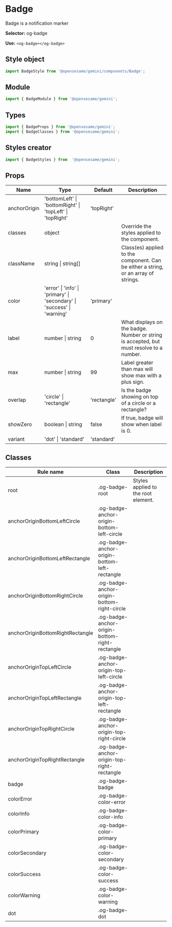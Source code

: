 # Badge
Badge is a notification marker

**Selector:**
og-badge

**Use:**
`<og-badge></og-badge>`

## Style object
```javascript
import BadgeStyle from '@opensesame/gemini/components/Badge';
```

## Module
```javascript
import { BadgeModule } from '@opensesame/gemini';
```

## Types
```javascript
import { BadgeProps } from '@opensesame/gemini';
import { BadgeClasses } from '@opensesame/gemini';
```

## Styles creator
```javascript
import { BadgeStyles } from  '@opensesame/gemini';
```

## Props
Name | Type | Default | Description
---- | ---- | ------- | -----------
anchorOrigin | 'bottomLeft' &#124; 'bottomRight' &#124; 'topLeft' &#124; 'topRight' | 'topRight' |
classes | object | | Override the styles applied to the component.
className | string &#124; string[] | | Class(es) applied to the component. Can be either a string, or an array of strings.
color | 'error' &#124; 'info' &#124; 'primary' &#124; 'secondary' &#124; 'success' &#124; 'warning' | 'primary' |
label | number &#124; string | 0 | What displays on the badge. Number or string is accepted, but must resolve to a number.
max | number &#124; string | 99 | Label greater than max will show max with a plus sign.
overlap | 'circle' &#124; 'rectangle' | 'rectangle' | Is the badge showing on top of a circle or a rectangle?
showZero | boolean &#124; string | false | If true, badge will show when label is 0.
variant | 'dot' &#124; 'standard' | 'standard' |

## Classes
Rule name | Class | Description
--------- | ----- | -----------
root | .og-badge-root | Styles applied to the root element.
anchorOriginBottomLeftCircle | .og-badge-anchor-origin-bottom-left-circle |
anchorOriginBottomLeftRectangle | .og-badge-anchor-origin-bottom-left-rectangle |
anchorOriginBottomRightCircle | .og-badge-anchor-origin-bottom-right-circle |
anchorOriginBottomRightRectangle | .og-badge-anchor-origin-bottom-right-rectangle |
anchorOriginTopLeftCircle | .og-badge-anchor-origin-top-left-circle |
anchorOriginTopLeftRectangle | .og-badge-anchor-origin-top-left-rectangle |
anchorOriginTopRightCircle | .og-badge-anchor-origin-top-right-circle |
anchorOriginTopRightRectangle | .og-badge-anchor-origin-top-right-rectangle |
badge | .og-badge-badge |
colorError | .og-badge-color-error |
colorInfo | .og-badge-color-info |
colorPrimary | .og-badge-color-primary |
colorSecondary | .og-badge-color-secondary |
colorSuccess | .og-badge-color-success |
colorWarning | .og-badge-color-warning |
dot | .og-badge-dot
